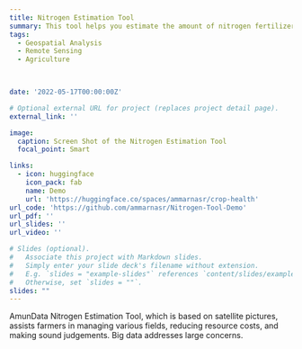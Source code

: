 ```yaml
---
title: Nitrogen Estimation Tool
summary: This tool helps you estimate the amount of nitrogen fertilizer needed for your field based on the crop type, soil type, expected yield and the most recent satellite imagery of your field. The estimation is based on mathematical models developed by the International Center for Biosaline Agriculture (ICBA) and calibrated for the Sudanese conditions.
tags:
  - Geospatial Analysis
  - Remote Sensing
  - Agriculture
  


date: '2022-05-17T00:00:00Z'

# Optional external URL for project (replaces project detail page).
external_link: ''

image:
  caption: Screen Shot of the Nitrogen Estimation Tool
  focal_point: Smart

links:
  - icon: huggingface
    icon_pack: fab
    name: Demo
    url: 'https://huggingface.co/spaces/ammarnasr/crop-health'
url_code: 'https://github.com/ammarnasr/Nitrogen-Tool-Demo'
url_pdf: ''
url_slides: ''
url_video: ''

# Slides (optional).
#   Associate this project with Markdown slides.
#   Simply enter your slide deck's filename without extension.
#   E.g. `slides = "example-slides"` references `content/slides/example-slides.md`.
#   Otherwise, set `slides = ""`.
slides: ""
---
```

AmunData Nitrogen Estimation Tool, which is based on satellite pictures, assists farmers in managing various fields, reducing resource costs, and making sound judgements. Big data addresses large concerns.


